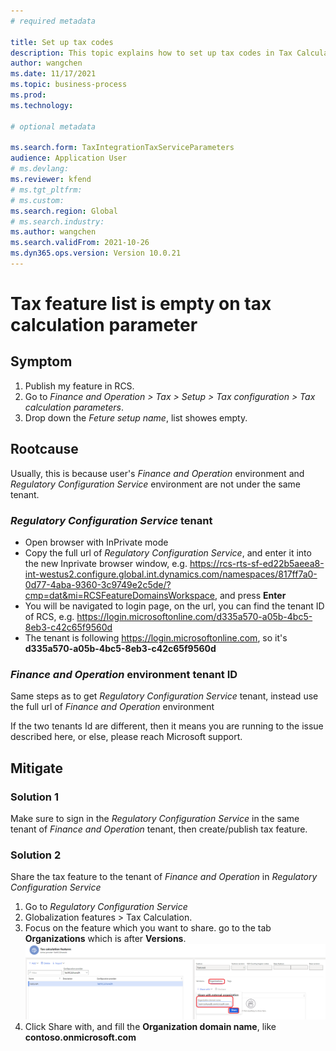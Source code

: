 ```yaml
---
# required metadata 

title: Set up tax codes
description: This topic explains how to set up tax codes in Tax Calculation Service. 
author: wangchen
ms.date: 11/17/2021
ms.topic: business-process  
ms.prod:  
ms.technology:  

# optional metadata 

ms.search.form: TaxIntegrationTaxServiceParameters    
audience: Application User 
# ms.devlang:  
ms.reviewer: kfend
# ms.tgt_pltfrm:  
# ms.custom:  
ms.search.region: Global
# ms.search.industry: 
ms.author: wangchen
ms.search.validFrom: 2021-10-26 
ms.dyn365.ops.version: Version 10.0.21 
---
```


# Tax feature list is empty on tax calculation parameter

## Symptom

1. Publish my feature in RCS.
2. Go to *Finance and Operation > Tax > Setup > Tax configuration > Tax calculation parameters*.
3. Drop down the *Feture setup name*, list showes empty.

## Rootcause
Usually, this is because user's *Finance and Operation* environment and *Regulatory Configuration Service* environment are not under the same tenant.

### *Regulatory Configuration Service* tenant

- Open browser with InPrivate mode
- Copy the full url of *Regulatory Configuration Service*, and enter it into the new Inprivate browser window, e.g. https://rcs-rts-sf-ed22b5aeea8-int-westus2.configure.global.int.dynamics.com/namespaces/817ff7a0-0d77-4aba-9360-3c9749e2c5de/?cmp=dat&mi=RCSFeatureDomainsWorkspace, and press **Enter**
- You will be navigated to login page, on the url, you can find the tenant ID of RCS, e.g. https://login.microsoftonline.com/d335a570-a05b-4bc5-8eb3-c42c65f9560d
- The tenant is following https://login.microsoftonline.com, so it's **d335a570-a05b-4bc5-8eb3-c42c65f9560d**


### *Finance and Operation* environment tenant ID
Same steps as to get *Regulatory Configuration Service* tenant, instead use the full url of *Finance and Operation* environment


If the two tenants Id are different, then it means you are running to the issue described here, or else, please reach Microsoft support. 

## Mitigate
### Solution 1
Make sure to sign in the *Regulatory Configuration Service* in the same tenant of *Finance and Operation* tenant, then create/publish tax feature.

### Solution 2
Share the tax feature to the tenant of *Finance and Operation* in *Regulatory Configuration Service*
1. Go to *Regulatory Configuration Service*
2. Globalization features > Tax Calculation.
3. Focus on the feature which you want to share. go to the tab **Organizations** which is after **Versions**.
![image.png](media/ShareTaxFeature.png)
4. Click Share with, and fill the **Organization domain name**, like **contoso.onmicrosoft.com**
